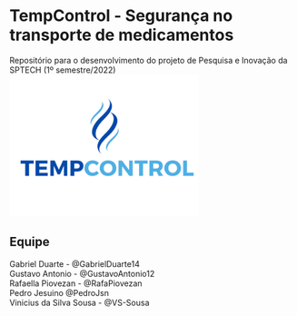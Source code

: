  # TempControl - Segurança no transporte de medicamentos
Repositório para o desenvolvimento do projeto de Pesquisa e Inovação da SPTECH (1º semestre/2022)
<img src="img/TempControl Sem Fundo.png" alt="Logo Empresa" style="height: 250px; "/>
## Equipe 

Gabriel Duarte - @GabrielDuarte14 <br>
Gustavo Antonio - @GustavoAntonio12 <br>
Rafaella Piovezan - @RafaPiovezan <br>
Pedro Jesuino @PedroJsn <br>
Vinicius da Silva Sousa - @VS-Sousa
